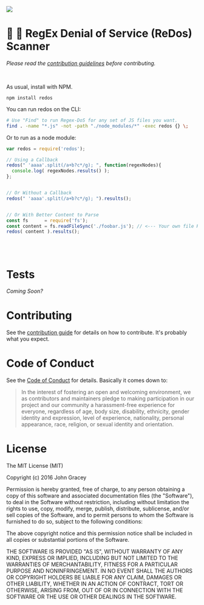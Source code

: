 ![](https://raw.githubusercontent.com/jagracey/Regex-DoS/a204c3d105f215309fee1da2eb035443f254059b/resources/Banner.jpg)
# :cop: :punch: RegEx Denial of Service (ReDos) Scanner

*Please read the [contribution guidelines](CONTRIBUTING.md) before contributing.*

<br>

As usual, install with NPM.
```
npm install redos
```

You can run redos on the CLI:
```bash
# Use "Find" to run Regex-DoS for any set of JS files you want.
find . -name "*.js" -not -path "./node_modules/*" -exec redos {} \;
```


Or to run as a node module:
```javascript
var redos = require('redos');

// Using a Callback
redos(" 'aaaa'.split(/a+b?c*/g); ", function(regexNodes){
  console.log( regexNodes.results() );
};


// Or Without a Callback
redos(" 'aaaa'.split(/a+b?c*/g); ").results();


// Or With Better Content to Parse
const fs      = require('fs');
const content = fs.readFileSync('./foobar.js'); // <--- Your own file Here.
redos( content ).results();

```


<br><br>

# Tests
*Coming Soon?*


# Contributing

See the [contribution guide](CONTRIBUTING.md) for details on how to contribute. It's probably what you expect.


# Code of Conduct

See the [Code of Conduct](CODE-OF-CONDUCT.md) for details. Basically it comes down to:
>In the interest of fostering an open and welcoming environment, we as
contributors and maintainers pledge to making participation in our project and
our community a harassment-free experience for everyone, regardless of age, body
size, disability, ethnicity, gender identity and expression, level of experience,
nationality, personal appearance, race, religion, or sexual identity and orientation.


# License

The MIT License (MIT)

Copyright (c) 2016 John Gracey

Permission is hereby granted, free of charge, to any person obtaining a copy
of this software and associated documentation files (the "Software"), to deal
in the Software without restriction, including without limitation the rights
to use, copy, modify, merge, publish, distribute, sublicense, and/or sell
copies of the Software, and to permit persons to whom the Software is
furnished to do so, subject to the following conditions:

The above copyright notice and this permission notice shall be included in all
copies or substantial portions of the Software.

THE SOFTWARE IS PROVIDED "AS IS", WITHOUT WARRANTY OF ANY KIND, EXPRESS OR
IMPLIED, INCLUDING BUT NOT LIMITED TO THE WARRANTIES OF MERCHANTABILITY,
FITNESS FOR A PARTICULAR PURPOSE AND NONINFRINGEMENT. IN NO EVENT SHALL THE
AUTHORS OR COPYRIGHT HOLDERS BE LIABLE FOR ANY CLAIM, DAMAGES OR OTHER
LIABILITY, WHETHER IN AN ACTION OF CONTRACT, TORT OR OTHERWISE, ARISING FROM,
OUT OF OR IN CONNECTION WITH THE SOFTWARE OR THE USE OR OTHER DEALINGS IN THE
SOFTWARE.
